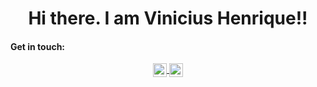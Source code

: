 <h1 align="center">Hi there. I am Vinicius Henrique!!</h1>

<h4 align="left">Get in touch: </h3>
  <p align="center">
      <a href="https://br.linkedin.com/in/vinicius-henrique-engproducao">
        <img align="center" alt="Smit's Linkdeln" width="22px" src="https://upload.wikimedia.org/wikipedia/commons/e/e9/Linkedin_icon.svg"/>
      </a>
      <a href="https://www.instagram.com/vini_henr/">
        <img align="center" alt="Smit's Instagram" width="22px" src="https://upload.wikimedia.org/wikipedia/commons/e/e7/Instagram_logo_2016.svg" />
      </a>
 	</p>
